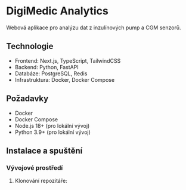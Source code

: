 # DigiMedic Analytics

Webová aplikace pro analýzu dat z inzulínových pump a CGM senzorů.

## Technologie

- Frontend: Next.js, TypeScript, TailwindCSS
- Backend: Python, FastAPI
- Databáze: PostgreSQL, Redis
- Infrastruktura: Docker, Docker Compose

## Požadavky

- Docker
- Docker Compose
- Node.js 18+ (pro lokální vývoj)
- Python 3.9+ (pro lokální vývoj)

## Instalace a spuštění

### Vývojové prostředí

1. Klonování repozitáře:
